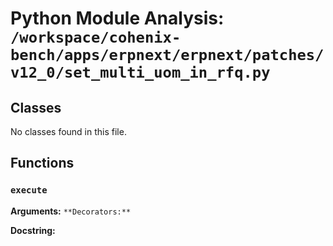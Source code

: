 # Python Module Analysis: `/workspace/cohenix-bench/apps/erpnext/erpnext/patches/v12_0/set_multi_uom_in_rfq.py`

## Classes

No classes found in this file.


## Functions

### `execute`
**Arguments:** ``
**Decorators:** ``

**Docstring:**
```

```

